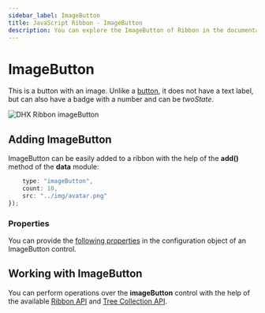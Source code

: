 ```yaml
---
sidebar_label: ImageButton
title: JavaScript Ribbon - ImageButton 
description: You can explore the ImageButton of Ribbon in the documentation of the DHTMLX JavaScript UI library. Browse developer guides and API reference, try out code examples and live demos, and download a free 30-day evaluation version of DHTMLX Suite.
---
```


# ImageButton

This is a button with an image. Unlike a [button](ribbon/button.md), it does not have a text label, but can also have a badge with a number and can be *twoState*.

![DHX Ribbon imageButton](../assets/ribbon/image_button.png)

## Adding ImageButton

ImageButton can be easily added to a ribbon with the help of the **add()** method of the **data** module:

```javascript
    type: "imageButton",
    count: 10,
    src: "../img/avatar.png"
});
```

### Properties

You can provide the [following properties](ribbon/api/api_imagebutton_properties.md) in the configuration object of an ImageButton control.

## Working with ImageButton

You can perform operations over the **imageButton** control with the help of the available [Ribbon API](ribbon/api/api_overview.md) and [Tree Collection API](tree_collection.md).
